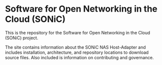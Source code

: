 # Software for Open Networking in the Cloud (SONiC)

This is the repository for the Software for Open Networking in the Cloud (SONiC) project.

The site contains information about the SONiC NAS Host-Adapter and includes installation, architecture, and repository locations to download source files. Also included is information on contributing and governance.
